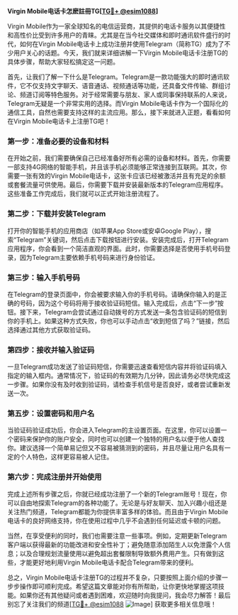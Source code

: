 **Virgin Mobile电话卡怎麽註冊TG[[TG💪+ @esim1088](https://t.me/s/esim1088)]**

Virgin Mobile作为一家全球知名的电信运营商，其提供的电话卡服务以其便捷性和高性价比受到许多用户的青睐。尤其是在当今社交媒体和即时通讯软件盛行的时代，如何在Virgin Mobile电话卡上成功注册并使用Telegram（简称TG）成为了不少用户关心的话题。今天，我们就来详细讲解一下Virgin Mobile电话卡注册TG的具体步骤，帮助大家轻松搞定这一问题。

首先，让我们了解一下什么是Telegram。Telegram是一款功能强大的即时通讯软件，它不仅支持文字聊天、语音通话、视频通话等功能，还具备文件传输、群组讨论、频道订阅等特色服务。对于经常需要与朋友、家人或同事保持联系的人来说，Telegram无疑是一个非常实用的选择。而Virgin Mobile电话卡作为一个国际化的通信工具，自然也需要支持这样的主流应用。那么，接下来就进入正题，看看如何在Virgin Mobile电话卡上注册TG吧！

### **第一步：准备必要的设备和材料**
在开始之前，我们需要确保自己已经准备好所有必需的设备和材料。首先，你需要一部支持4G网络的智能手机，并且该手机必须能够正常连接到互联网。其次，你需要一张有效的Virgin Mobile电话卡，这张卡应该已经被激活并且有充足的余额或套餐流量可供使用。最后，你需要下载并安装最新版本的Telegram应用程序。这些准备工作完成后，我们就可以正式开始注册流程了。

### **第二步：下载并安装Telegram**
打开你的智能手机的应用商店（如苹果App Store或安卓Google Play），搜索“Telegram”关键词，然后点击下载按钮进行安装。安装完成后，打开Telegram应用程序，你会看到一个简洁直观的界面。此时，你需要选择是否使用手机号码登录，因为Telegram主要依赖手机号码来进行身份验证。

### **第三步：输入手机号码**
在Telegram的登录页面中，你会被要求输入你的手机号码。请确保你输入的是正确的号码，因为这个号码将用于接收验证码短信。输入完成后，点击“下一步”按钮。接下来，Telegram会尝试通过自动拨号的方式发送一条包含验证码的短信到你的手机上。如果这种方式失败，你也可以手动点击“收到短信了吗？”链接，然后选择通过其他方式获取验证码。

### **第四步：接收并输入验证码**
一旦Telegram成功发送了验证码短信，你需要迅速查看短信内容并将验证码填入指定的输入框内。通常情况下，验证码的有效期为几分钟，因此请务必尽快完成这一步骤。如果你没有及时收到验证码，请检查手机信号是否良好，或者尝试重新发送一次。

### **第五步：设置密码和用户名**
当验证码验证成功后，你会进入Telegram的主设置页面。在这里，你可以设置一个密码来保护你的账户安全，同时也可以创建一个独特的用户名以便于他人查找你。建议选择一个简单易记但又不容易被猜测到的密码，并且尽量让用户名具有一定的个人特色，这样更容易被人记住。

### **第六步：完成注册并开始使用**
完成上述所有步骤之后，你就已经成功注册了一个新的Telegram账号！现在，你可以自由地探索Telegram的各种功能了。无论是与好友聊天、加入兴趣小组还是关注热门频道，Telegram都能为你提供丰富多样的体验。而且由于Virgin Mobile电话卡的良好网络支持，你在使用过程中几乎不会遇到任何延迟或卡顿的问题。

当然，在享受便利的同时，我们也需要注意一些事项。例如，定期更新Telegram客户端以获得最新的功能改进和安全性补丁；避免随意添加陌生人以免泄露个人信息；以及合理规划流量使用以避免超出套餐限制导致额外费用产生。只有做到这些，才能更好地利用Virgin Mobile电话卡配合Telegram带来的便利。

总之，Virgin Mobile电话卡注册TG的过程并不复杂，只要按照上面介绍的步骤一步步操作即可顺利完成。希望这篇文章能对你有所帮助，让你更快地掌握这项技能。如果你还有其他疑问或者遇到困难，欢迎随时向我提问，我会尽力解答！最后别忘了关注我们的频道[[TG💪+ @esim1088](https://t.me/s/esim1088) ![Image](https://i.postimg.cc/4NQfJmqS/Snipaste-2025-05-13-00-14-12.png)] 获取更多相关信息哦！